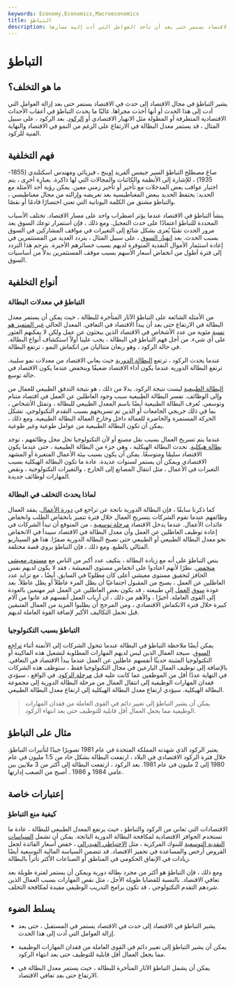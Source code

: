 ```yaml
---
keywords: Economy,Economics,Macroeconomics
title: التباطؤ
description: يشير التباطؤ في الاقتصاد إلى حدث في الاقتصاد يستمر حتى بعد أن تأخذ العوامل التي أدت إليه مسارها.
---
```


# التباطؤ
## ما هو التخلف؟

يشير التباطؤ في مجال الاقتصاد إلى حدث في الاقتصاد يستمر حتى بعد إزالة العوامل التي أدت إلى هذا الحدث أو أنها أخذت مجراها. غالبًا ما يحدث التباطؤ في أعقاب الأحداث الاقتصادية المتطرفة أو المطولة مثل الانهيار الاقتصادي أو [الركود](/recession). بعد الركود ، على سبيل المثال ، قد يستمر معدل البطالة في الارتفاع على الرغم من النمو في الاقتصاد والنهاية الفنية للركود.

## فهم التخلفية

صاغ مصطلح التباطؤ السير جيمس ألفريد إوينج ، فيزيائي ومهندس اسكتلندي (1855-1935) ، للإشارة إلى الأنظمة والكائنات والمجالات التي لها ذاكرة. بعبارة أخرى ، يتم اختبار عواقب بعض المدخلات مع تأخير أو تأخير زمني معين. يمكن رؤية أحد الأمثلة مع الحديد: يحتفظ الحديد ببعض المغناطيسية بعد تعريضه وإزالته من مجال مغناطيسي ، والتباطؤ مشتق من الكلمة اليونانية التي تعني اختصارًا قادمًا أو نقصًا.

ينشأ التباطؤ في الاقتصاد عندما يؤثر اضطراب واحد على مسار الاقتصاد. تختلف الأسباب المحددة للتباطؤ اعتمادًا على حدث التعجيل. ومع ذلك ، فإن استمرار توعك السوق بعد مرور الحدث تقنيًا يُعزى بشكل شائع إلى التغيرات في مواقف المشاركين في السوق بسبب الحدث. بعد [انهيار السوق](/crash) ، على سبيل المثال ، يتردد العديد من المستثمرين في إعادة استثمار الأموال النقدية المتوفرة لديهم بسبب خسائرهم الأخيرة. يترجم هذا التردد إلى فترة أطول من انخفاض أسعار الأسهم بسبب موقف المستثمرين بدلاً من أساسيات السوق.

## أنواع التخلفية

### التباطؤ في معدلات البطالة

من الأمثلة الشائعة على التباطؤ الآثار المتأخرة للبطالة ، حيث يمكن أن يستمر معدل البطالة في الارتفاع حتى بعد أن يبدأ الاقتصاد في التعافي. المعدل الحالي [غير المتميز هو](/unemploymentrate) [نسبة](/unemploymentrate) مئوية من عدد الأشخاص في الاقتصاد الذين يبحثون عن عمل ولكن لا يمكنهم العثور على أي شيء. من أجل فهم التباطؤ في البطالة ، يجب علينا أولاً استكشاف أنواع البطالة. في حالة الركود ، وهو ربعان متتاليان من انكماش النمو ، ترتفع البطالة.

عندما يحدث الركود ، ترتفع [البطالة الدورية](/cyclicalunemployment) حيث يعاني الاقتصاد من معدلات نمو سلبية. ترتفع البطالة الدورية عندما يكون أداء الاقتصاد ضعيفًا وينخفض عندما يكون الاقتصاد في حالة توسع.

[البطالة الطبيعية](/naturalunemployment) ليست نتيجة الركود. بدلا من ذلك ، هو نتيجة التدفق الطبيعي للعمال من وإلى الوظائف. تفسر البطالة الطبيعية سبب وجود العاطلين عن العمل في اقتصاد متنام وتوسعي. تُعرف البطالة الطبيعية أيضًا باسم المعدل الطبيعي للبطالة ، وتمثل الأشخاص ، بما في ذلك خريجي الجامعات أو الذين تم تسريحهم بسبب التقدم التكنولوجي. تشكل الحركة المستمرة والحاضرة للعمالة داخل وخارج العمالة البطالة الطبيعية. ومع ذلك ، يمكن أن تكون البطالة الطبيعية من عوامل طوعية وغير طوعية.

عندما يتم تسريح العمال بسبب نقل مصنع أو لأن التكنولوجيا تحل محل وظائفهم ، توجد [بطالة هيكلية](/structuralunemployment). تحدث البطالة الهيكلية ، وهي جزء من البطالة الطبيعية ، حتى عندما يكون الاقتصاد سليمًا ومتوسعًا. يمكن أن يكون بسبب بيئة الأعمال المتغيرة أو المشهد الاقتصادي ويمكن أن يستمر لسنوات عديدة. عادة ما تكون البطالة الهيكلية بسبب التغيرات في الأعمال ، مثل انتقال المصانع إلى الخارج ، والتغيرات التكنولوجية ، ونقص المهارات لوظائف جديدة.

### لماذا يحدث التخلف في البطالة

كما ذكرنا سابقًا ، فإن البطالة الدورية ناتجة عن تراجع في [دورة الأعمال](/businesscycle). يفقد العمال وظائفهم عندما تقوم الشركات بتسريح العمال خلال فترة تتميز بانخفاض الطلب وانخفاض عائدات الأعمال. عندما يدخل الاقتصاد [مرحلة توسعية](/expansion) ، من المتوقع أن تبدأ الشركات في إعادة توظيف العاطلين عن العمل وأن معدل البطالة في الاقتصاد سيبدأ في الانخفاض نحو معدل البطالة الطبيعي أو الطبيعي حتى تصبح البطالة الدورية صفرًا. هذا هو السيناريو المثالي بالطبع. ومع ذلك ، فإن التباطؤ يروي قصة مختلفة.

ينص التباطؤ على أنه مع زيادة البطالة ، يتكيف عدد أكبر من الناس مع [مستوى معيشي منخفض](/standard-of-living). نظرًا لأنهم اعتادوا على انخفاض مستوى المعيشة ، فقد لا يكون لديهم نفس الحافز لتحقيق مستوى معيشي أعلى كان مطلوبًا في السابق. أيضًا ، مع تزايد عدد العاطلين عن العمل ، يصبح من المقبول اجتماعيًا أن يظل المرء عاطلاً أو يظل عاطلاً. بعد عودة [سوق](/labor-market) [العمل](/labor-market) إلى طبيعته ، قد يكون بعض العاطلين عن العمل غير مهتمين بالعودة إلى القوى العاملة. أخيرًا ، والأهم من ذلك ، أن أرباب العمل أنفسهم قد عانوا من آلام كبيرة خلال فترة الانكماش الاقتصادي ، ومن المرجح أن يطلبوا المزيد من العمال المتبقين قبل تحمل التكاليف الأكبر لإضافة القوة العاملة لديهم.

### التباطؤ بسبب التكنولوجيا

يمكن أيضًا ملاحظة التباطؤ في البطالة عندما تتحول الشركات إلى الأتمتة أثناء [تراجع السوق](/economic-collapse). سيجد العمال الذين ليس لديهم المهارات المطلوبة لتشغيل هذه الماكينة أو التكنولوجيا المثبتة حديثًا أنفسهم عاطلين عن العمل عندما يبدأ الاقتصاد في التعافي. بالإضافة إلى توظيف العمال البارعين في مجال التكنولوجيا فقط ، ستوظف هذه الشركات في النهاية عددًا أقل من الموظفين عما كانت عليه قبل [مرحلة الركود](/recession). في الواقع ، سيؤدي فقدان المهارات الوظيفية إلى انتقال العمال من مرحلة البطالة الدورية إلى مجموعة البطالة الهيكلية. سيؤدي ارتفاع معدل البطالة الهيكلية إلى ارتفاع معدل البطالة الطبيعي.

> يمكن أن يشير التباطؤ إلى تغيير دائم في القوى العاملة من فقدان المهارات الوظيفية مما يجعل العمال أقل قابلية للتوظيف حتى بعد انتهاء الركود.

>

## مثال على التباطؤ

يعتبر الركود الذي شهدته المملكة المتحدة في عام 1981 تصويرًا جيدًا لتأثيرات التباطؤ. خلال فترة الركود الاقتصادي في البلاد ، ارتفعت البطالة بشكل حاد من 1.5 مليون في عام 1980 إلى 2 مليون في عام 1981. بعد الركود ، ارتفعت البطالة إلى أكثر من 3 ملايين بين عامي 1984 و 1986 . أصبح من الصعب إدارتها.

## إعتبارات خاصة

### كيفية منع التباطؤ

الاقتصادات التي تعاني من الركود والتباطؤ ، حيث يرتفع المعدل الطبيعي للبطالة ، عادة ما تستخدم الحوافز الاقتصادية لمكافحة البطالة الدورية الناتجة. يمكن أن تشمل [السياسات النقدية التوسعية](/expansionary_policy) للبنوك المركزية ، مثل [الاحتياطي الفيدرالي](/federalreservebank) ، خفض أسعار الفائدة لجعل القروض أرخص والمساعدة في تحفيز الاقتصاد. قد تتضمن السياسة المالية التوسعية أيضًا زيادات في الإنفاق الحكومي في المناطق أو الصناعات الأكثر تأثراً بالبطالة.

ومع ذلك ، فإن التباطؤ هو أكثر من مجرد بطالة دورية ويمكن أن يستمر لفترة طويلة بعد تعافي الاقتصاد. بالنسبة للقضايا طويلة الأجل ، مثل نقص المهارات بسبب العمال الذين شردهم التقدم التكنولوجي ، قد تكون برامج التدريب الوظيفي مفيدة لمكافحة التخلف.

## يسلط الضوء

- يشير التباطؤ في الاقتصاد إلى حدث في الاقتصاد يستمر في المستقبل ، حتى بعد إزالة العوامل التي أدت إلى هذا الحدث.

- يمكن أن يشير التباطؤ إلى تغيير دائم في القوى العاملة من فقدان المهارات الوظيفية مما يجعل العمال أقل قابلية للتوظيف حتى بعد انتهاء الركود.

- يمكن أن يشمل التباطؤ الآثار المتأخرة للبطالة ، حيث يستمر معدل البطالة في الارتفاع حتى بعد تعافي الاقتصاد.

